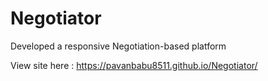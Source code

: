 # Negotiator
Developed a responsive Negotiation-based platform

View site here : https://pavanbabu8511.github.io/Negotiator/

